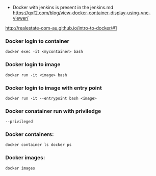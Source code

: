 * Docker with jenkins is present in the jenkins.md
https://qxf2.com/blog/view-docker-container-display-using-vnc-viewer/

http://realestate-com-au.github.io/intro-to-docker/#1

### Docker login to container
``
docker exec -it <mycontainer> bash    
``
### Docker login to image
``
docker run -it <image> bash  
``
### Docker login to image with entry point
``
docker run -it --entrypoint bash <image>
``
### Docker conatainer run with priviledge
``
--privileged
``
  
### Docker containers:
``
docker container ls
docker ps
``
### Docker images:
``
docker images
``

